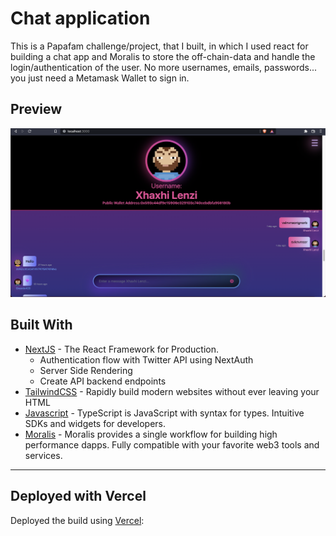 # Chat application

This is a Papafam challenge/project, that I built, in which I used react for building a chat app and Moralis to store the off-chain-data and handle the login/authentication of the user. No more usernames, emails, passwords... you just need a Metamask Wallet to sign in.

## Preview
![alt text](./images/demo.png)

## Built With

- [NextJS](https://nextjs.org/) - The React Framework
  for Production.
  - Authentication flow with Twitter API using NextAuth
  - Server Side Rendering
  - Create API backend endpoints
- [TailwindCSS](https://tailwindcss.com/) - Rapidly build modern websites without ever leaving your HTML
- [Javascript](https://www.typescriptlang.org/) - TypeScript is JavaScript with syntax for types.
  Intuitive SDKs and widgets for developers.
- [Moralis](https://www.moralis.io/) - Moralis provides a single workflow for building high performance dapps. Fully compatible with your favorite web3 tools and services.

---
## Deployed with Vercel

Deployed the build using [Vercel](https://vercel.com?utm_source=github&utm_medium=readme&utm_campaign=next-example):
